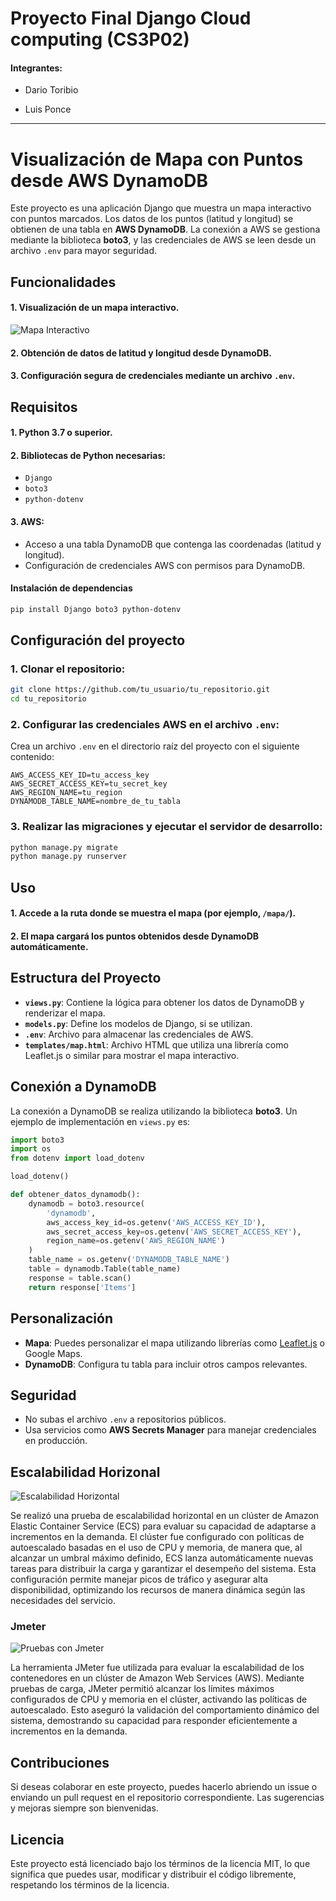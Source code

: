 
# Proyecto Final Django Cloud computing (CS3P02) 

#### Integrantes:

- Dario Toribio

- Luis Ponce

---
# Visualización de Mapa con Puntos desde AWS DynamoDB

Este proyecto es una aplicación Django que muestra un mapa interactivo con puntos marcados. Los datos de los puntos (latitud y longitud) se obtienen de una tabla en **AWS DynamoDB**. La conexión a AWS se gestiona mediante la biblioteca **boto3**, y las credenciales de AWS se leen desde un archivo `.env` para mayor seguridad.

## Funcionalidades

#### 1. Visualización de un mapa interactivo.

![Mapa Interactivo](./mapa.jpg)


#### 2. Obtención de datos de latitud y longitud desde DynamoDB.
#### 3. Configuración segura de credenciales mediante un archivo `.env`.

## Requisitos

#### 1. Python 3.7 o superior.
#### 2. Bibliotecas de Python necesarias:
   - `Django`
   - `boto3`
   - `python-dotenv`
#### 3. AWS:
   - Acceso a una tabla DynamoDB que contenga las coordenadas (latitud y longitud).
   - Configuración de credenciales AWS con permisos para DynamoDB.

#### Instalación de dependencias

```bash
pip install Django boto3 python-dotenv
```

## Configuración del proyecto

### 1. Clonar el repositorio:
   ```bash
   git clone https://github.com/tu_usuario/tu_repositorio.git
   cd tu_repositorio
   ```

### 2. Configurar las credenciales AWS en el archivo `.env`:
   Crea un archivo `.env` en el directorio raíz del proyecto con el siguiente contenido:
   ```
   AWS_ACCESS_KEY_ID=tu_access_key
   AWS_SECRET_ACCESS_KEY=tu_secret_key
   AWS_REGION_NAME=tu_region
   DYNAMODB_TABLE_NAME=nombre_de_tu_tabla
   ```

### 3. Realizar las migraciones y ejecutar el servidor de desarrollo:
   ```bash
   python manage.py migrate
   python manage.py runserver
   ```

## Uso

#### 1. Accede a la ruta donde se muestra el mapa (por ejemplo, `/mapa/`).
#### 2. El mapa cargará los puntos obtenidos desde DynamoDB automáticamente.

## Estructura del Proyecto

- **`views.py`**: Contiene la lógica para obtener los datos de DynamoDB y renderizar el mapa.
- **`models.py`**: Define los modelos de Django, si se utilizan.
- **`.env`**: Archivo para almacenar las credenciales de AWS.
- **`templates/map.html`**: Archivo HTML que utiliza una librería como Leaflet.js o similar para mostrar el mapa interactivo.

## Conexión a DynamoDB

La conexión a DynamoDB se realiza utilizando la biblioteca **boto3**. Un ejemplo de implementación en `views.py` es:

```python
import boto3
import os
from dotenv import load_dotenv

load_dotenv()

def obtener_datos_dynamodb():
    dynamodb = boto3.resource(
        'dynamodb',
        aws_access_key_id=os.getenv('AWS_ACCESS_KEY_ID'),
        aws_secret_access_key=os.getenv('AWS_SECRET_ACCESS_KEY'),
        region_name=os.getenv('AWS_REGION_NAME')
    )
    table_name = os.getenv('DYNAMODB_TABLE_NAME')
    table = dynamodb.Table(table_name)
    response = table.scan()
    return response['Items']
```

## Personalización

- **Mapa**: Puedes personalizar el mapa utilizando librerías como [Leaflet.js](https://leafletjs.com/) o Google Maps.
- **DynamoDB**: Configura tu tabla para incluir otros campos relevantes.

## Seguridad

- No subas el archivo `.env` a repositorios públicos.
- Usa servicios como **AWS Secrets Manager** para manejar credenciales en producción.

## Escalabilidad Horizonal

![Escalabilidad Horizontal](./escalabilidad.png)

Se realizó una prueba de escalabilidad horizontal en un clúster de Amazon Elastic Container Service (ECS) para evaluar su capacidad de adaptarse a incrementos en la demanda. El clúster fue configurado con políticas de autoescalado basadas en el uso de CPU y memoria, de manera que, al alcanzar un umbral máximo definido, ECS lanza automáticamente nuevas tareas para distribuir la carga y garantizar el desempeño del sistema. Esta configuración permite manejar picos de tráfico y asegurar alta disponibilidad, optimizando los recursos de manera dinámica según las necesidades del servicio.

### Jmeter

![Pruebas con Jmeter](./jmeter.png)


La herramienta JMeter fue utilizada para evaluar la escalabilidad de los contenedores en un clúster de Amazon Web Services (AWS). Mediante pruebas de carga, JMeter permitió alcanzar los límites máximos configurados de CPU y memoria en el clúster, activando las políticas de autoescalado. Esto aseguró la validación del comportamiento dinámico del sistema, demostrando su capacidad para responder eficientemente a incrementos en la demanda.



## Contribuciones

Si deseas colaborar en este proyecto, puedes hacerlo abriendo un issue o enviando un pull request en el repositorio correspondiente. Las sugerencias y mejoras siempre son bienvenidas.

## Licencia

Este proyecto está licenciado bajo los términos de la licencia MIT, lo que significa que puedes usar, modificar y distribuir el código libremente, respetando los términos de la licencia.
